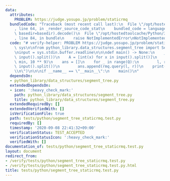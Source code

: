 ```yaml
---
data:
  attributes:
    PROBLEM: https://judge.yosupo.jp/problem/staticrmq
  bundledCode: "Traceback (most recent call last):\n  File \"/opt/hostedtoolcache/Python/3.8.5/x64/lib/python3.8/site-packages/onlinejudge_verify/documentation/build.py\"\
    , line 64, in _render_source_code_stat\n    bundled_code = language.bundle(stat.path,\
    \ basedir=basedir).decode()\n  File \"/opt/hostedtoolcache/Python/3.8.5/x64/lib/python3.8/site-packages/onlinejudge_verify/languages/python.py\"\
    , line 84, in bundle\n    raise NotImplementedError\nNotImplementedError\n"
  code: "# verify-helper: PROBLEM https://judge.yosupo.jp/problem/staticrmq\nimport\
    \ sys\n\nfrom python_library.data_structures.segment_tree import SegmentTree\n\
    \ninput = sys.stdin.buffer.readline\n\n\ndef main() -> None:\n    _, Q = map(int,\
    \ input().split())\n    A = [int(x) for x in input().split()]\n    rmq = SegmentTree.create_from_array(A,\
    \ min, 10 ** 9)\n    ans = []\n    for _ in range(Q):\n        l, r = map(int,\
    \ input().split())\n        ans.append(rmq.query(l, r))\n    print(*ans, sep=\"\
    \\n\")\n\n\nif __name__ == \"__main__\":\n    main()\n"
  dependsOn:
  - python_library/data_structures/segment_tree.py
  extendedDependsOn:
  - icon: ':heavy_check_mark:'
    path: python_library/data_structures/segment_tree.py
    title: python_library/data_structures/segment_tree.py
  extendedRequiredBy: []
  extendedVerifiedWith: []
  isVerificationFile: true
  path: tests/python/segment_tree_staticrmq.test.py
  requiredBy: []
  timestamp: '2020-09-08 22:41:32+09:00'
  verificationStatus: TEST_ACCEPTED
  verificationStatusIcon: ':heavy_check_mark:'
  verifiedWith: []
documentation_of: tests/python/segment_tree_staticrmq.test.py
layout: document
redirect_from:
- /verify/tests/python/segment_tree_staticrmq.test.py
- /verify/tests/python/segment_tree_staticrmq.test.py.html
title: tests/python/segment_tree_staticrmq.test.py
---
```

